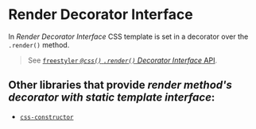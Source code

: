 # Render Decorator Interface

In *Render Decorator Interface* CSS template is set in a decorator over the `.render()` method.

> See [`freestyler` *`@css()` `.render()` Decorator Interface* API](../../css-render-decorator.md).


## Other libraries that provide *render method's decorator with static template interface*:

  - [`css-constructor`][lib-css-constructor]

[lib-css-constructor]: https://github.com/siddharthkp/css-constructor
